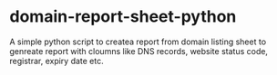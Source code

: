 # domain-report-sheet-python
A simple python script to createa report from domain listing sheet to genreate report with cloumns like DNS records, website status code, registrar, expiry date etc. 

